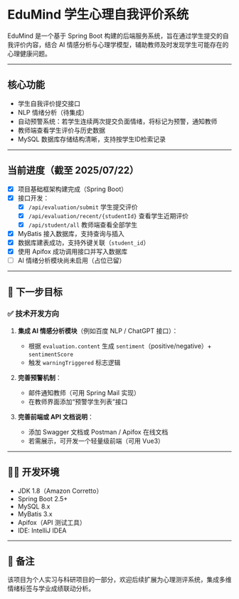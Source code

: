 # EduMind 学生心理自我评价系统

EduMind 是一个基于 Spring Boot 构建的后端服务系统，旨在通过学生提交的自我评价内容，结合 AI 情感分析与心理学模型，辅助教师及时发现学生可能存在的心理健康问题。

---

## 核心功能

-  学生自我评价提交接口
-  NLP 情绪分析（待集成）
-  自动预警系统：若学生连续两次提交负面情绪，将标记为预警，通知教师
-  教师端查看学生评价与历史数据
-  MySQL 数据库存储结构清晰，支持按学生ID检索记录

---

##  当前进度（截至 2025/07/22）

- [x] 项目基础框架构建完成（Spring Boot）
- [x] 接口开发：
  - [x] `/api/evaluation/submit` 学生提交评价
  - [x] `/api/evaluation/recent/{studentId}` 查看学生近期评价
  - [x] `/api/student/all` 教师端查看全部学生
- [x] MyBatis 接入数据库，支持查询与插入
- [x] 数据库建表成功，支持外键关联（`student_id`）
- [x] 使用 Apifox 成功调用接口并写入数据库
- [ ] AI 情绪分析模块尚未启用（占位已留）

---

## 🧭 下一步目标

### ✅ 技术开发方向

1. **集成 AI 情感分析模块**（例如百度 NLP / ChatGPT 接口）：
   - 根据 `evaluation.content` 生成 `sentiment`（positive/negative）+ `sentimentScore`
   - 触发 `warningTriggered` 标志逻辑

2. **完善预警机制**：
   - 邮件通知教师（可用 Spring Mail 实现）
   - 在教师界面添加“预警学生列表”接口

3. **完善前端或 API 文档说明**：
   - 添加 Swagger 文档或 Postman / Apifox 在线文档
   - 若需展示，可开发一个轻量级前端（可用 Vue3）

---

## 🧑‍💻 开发环境

- JDK 1.8（Amazon Corretto）
- Spring Boot 2.5+
- MySQL 8.x
- MyBatis 3.x
- Apifox（API 测试工具）
- IDE: IntelliJ IDEA

---

## 📢 备注

该项目为个人实习与科研项目的一部分，欢迎后续扩展为心理测评系统，集成多维情绪标签与学业成绩联动分析。

